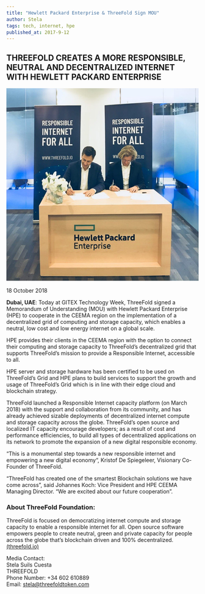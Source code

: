 ```yaml
---
title: "Hewlett Packard Enterprise & ThreeFold Sign MOU"
author: Stela
tags: tech, internet, hpe
published_at: 2017-9-12
---
```



## THREEFOLD CREATES A MORE RESPONSIBLE, NEUTRAL AND DECENTRALIZED INTERNET WITH HEWLETT PACKARD ENTERPRISE

![Logo](../assets/images/mou.jpg)

18 October 2018

**Dubai, UAE**: Today at GITEX Technology Week, ThreeFold signed a Memorandum of Understanding (MOU) with Hewlett Packard Enterprise (HPE) to cooperate in the CEEMA region on the implementation of a decentralized grid of computing and storage capacity, which enables a neutral, low cost and low energy internet on a global scale. 

HPE provides their clients in the CEEMA region with the option to connect their computing and storage capacity to ThreeFold’s decentralized grid that supports ThreeFold’s mission to provide a Responsible Internet, accessible to all.

HPE server and storage hardware has been certified to be used on ThreeFold’s Grid and HPE plans to build services to support the growth and usage of ThreeFold’s Grid which is in line with their edge cloud and blockchain strategy.

ThreeFold launched a Responsible Internet capacity platform (on March 2018) with the support and collaboration from its community, and has already achieved sizable deployments of decentralized internet compute and storage capacity across the globe. ThreeFold’s open source and localized IT capacity encourage developers; as a result of cost and performance efficiencies, to build all types of decentralized applications on its network to promote the expansion of a new digital responsible economy. 

“This is a monumental step towards a new responsible internet and empowering a new digital economy“, Kristof De Spiegeleer, Visionary Co-Founder of ThreeFold.

 “ThreeFold has created one of the smartest Blockchain solutions we have come across”, said Johannes Koch: Vice President and HPE CEEMA Managing Director. “We are excited about our future cooperation”. 


### About ThreeFold Foundation:  
 
ThreeFold is focused on democratizing internet compute and storage capacity to enable a responsible internet for all.  Open source software empowers people to create neutral, green and private capacity for people across the globe that’s blockchain driven and 100% decentralized. [(threefold.io)](https://threefold.io/)
 
 
Media Contact:<br>
Stela Suils Cuesta<br>
THREEFOLD<br> 
Phone Number: +34 602 610889<br>
Email: stela@threefoldtoken.com<br>

